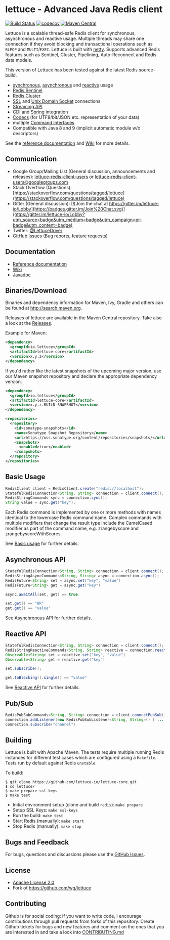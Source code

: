 lettuce - Advanced Java Redis client
===============================

[![Build Status](https://travis-ci.org/lettuce-io/lettuce-core.svg)](https://travis-ci.org/lettuce-io/lettuce-core) [![codecov](https://codecov.io/gh/lettuce-io/lettuce-core/branch/master/graph/badge.svg)](https://codecov.io/gh/lettuce-io/lettuce-core)
 [![Maven Central](https://maven-badges.herokuapp.com/maven-central/io.lettuce/lettuce-core/badge.svg)](https://maven-badges.herokuapp.com/maven-central/io.lettuce/lettuce-core)

Lettuce is a scalable thread-safe Redis client for synchronous,
asynchronous and reactive usage. Multiple threads may share one connection if they avoid blocking and transactional
operations such as `BLPOP` and  `MULTI`/`EXEC`.
Lettuce is built with [netty](https://github.com/netty/netty).
Supports advanced Redis features such as Sentinel, Cluster, Pipelining, Auto-Reconnect and Redis data models.

This version of Lettuce has been tested against the latest Redis source-build.

* [synchronous](https://github.com/lettuce-io/lettuce-core/wiki/Basic-usage), [asynchronous](https://github.com/lettuce-io/lettuce-core/wiki/Asynchronous-API-%284.0%29) and [reactive](https://github.com/lettuce-io/lettuce-core/wiki/Reactive-API-%284.0%29) usage
* [Redis Sentinel](https://github.com/lettuce-io/lettuce-core/wiki/Redis-Sentinel)
* [Redis Cluster](https://github.com/lettuce-io/lettuce-core/wiki/Redis-Cluster)
* [SSL](https://github.com/lettuce-io/lettuce-core/wiki/SSL-Connections) and [Unix Domain Socket](https://github.com/lettuce-io/lettuce-core/wiki/Unix-Domain-Sockets) connections
* [Streaming API](https://github.com/lettuce-io/lettuce-core/wiki/Streaming-API)
* [CDI](https://github.com/lettuce-io/lettuce-core/wiki/CDI-Support) and [Spring](https://github.com/lettuce-io/lettuce-core/wiki/Spring-Support) integration
* [Codecs](https://github.com/lettuce-io/lettuce-core/wiki/Codecs) (for UTF8/bit/JSON etc. representation of your data)
* multiple [Command Interfaces](https://github.com/lettuce-io/lettuce-core/wiki/Command-Interfaces-%284.0%29)
* Compatible with Java 8 and 9 (implicit automatic module w/o descriptors)

See the [reference documentation](https://lettuce.io/docs/) and [Wiki](https://github.com/lettuce-io/lettuce-core/wiki) for more details.


Communication
---------------

* Google Group/Mailing List (General discussion, announcements and releases): [lettuce-redis-client-users](https://groups.google.com/d/forum/lettuce-redis-client-users) or lettuce-redis-client-users@googlegroups.com
* Stack Overflow (Questions): [https://stackoverflow.com/questions/tagged/lettuce](https://stackoverflow.com/questions/tagged/lettuce)
* Gitter (General discussion): [![Join the chat at https://gitter.im/lettuce-io/Lobby](https://badges.gitter.im/Join%20Chat.svg)](https://gitter.im/lettuce-io/Lobby?utm_source=badge&utm_medium=badge&utm_campaign=pr-badge&utm_content=badge)
* Twitter: [@LettuceDriver](https://twitter.com/LettuceDriver)
* [GitHub Issues](https://github.com/lettuce-io/lettuce-core/issues) (Bug reports, feature requests)


Documentation
---------------

* [Reference documentation](https://lettuce.io/docs/)
* [Wiki](https://github.com/lettuce-io/lettuce-core/wiki)
* [Javadoc](http://redis.paluch.biz/docs/api/releases/latest/)


Binaries/Download
----------------

Binaries and dependency information for Maven, Ivy, Gradle and others can be found at http://search.maven.org.

Releases of lettuce are available in the Maven Central repository. Take also a look at the [Releases](https://github.com/lettuce-io/lettuce-core/releases).

Example for Maven:

```xml
<dependency>
  <groupId>io.lettuce</groupId>
  <artifactId>lettuce-core</artifactId>
  <version>x.y.z</version>
</dependency>
```

If you'd rather like the latest snapshots of the upcoming major version, use our Maven snapshot repository and declare the appropriate dependency version.

```xml
<dependency>
  <groupId>io.lettuce</groupId>
  <artifactId>lettuce-core</artifactId>
  <version>x.y.z.BUILD-SNAPSHOT</version>
</dependency>

<repositories>
  <repository>
    <id>sonatype-snapshots</id>
    <name>Sonatype Snapshot Repository</name>
    <url>https://oss.sonatype.org/content/repositories/snapshots/</url>
    <snapshots>
      <enabled>true</enabled>
    </snapshots>
  </repository>
</repositories>
```

Basic Usage
-----------

```java
RedisClient client = RedisClient.create("redis://localhost");
StatefulRedisConnection<String, String> connection = client.connect();
RedisStringCommands sync = connection.sync();
String value = sync.get("key");
```

Each Redis command is implemented by one or more methods with names identical
to the lowercase Redis command name. Complex commands with multiple modifiers
that change the result type include the CamelCased modifier as part of the
command name, e.g. zrangebyscore and zrangebyscoreWithScores.

See [Basic usage](https://github.com/lettuce-io/lettuce-core/wiki/Basic-usage) for further details.

Asynchronous API
------------------------

```java
StatefulRedisConnection<String, String> connection = client.connect();
RedisStringAsyncCommands<String, String> async = connection.async();
RedisFuture<String> set = async.set("key", "value")
RedisFuture<String> get = async.get("key")

async.awaitAll(set, get) == true

set.get() == "OK"
get.get() == "value"
```

See [Asynchronous API](https://github.com/lettuce-io/lettuce-core/wiki/Asynchronous-API-%284.0%29) for further details.

Reactive API
------------------------

```java
StatefulRedisConnection<String, String> connection = client.connect();
RedisStringReactiveCommands<String, String> reactive = connection.reactive();
Observable<String> set = reactive.set("key", "value")
Observable<String> get = reactive.get("key")

set.subscribe();

get.toBlocking().single() == "value"
```

See [Reactive API](https://github.com/lettuce-io/lettuce-core/wiki/Reactive-API-%284.0%29) for further details.

Pub/Sub
-------

```java
RedisPubSubCommands<String, String> connection = client.connectPubSub().sync();
connection.addListener(new RedisPubSubListener<String, String>() { ... })
connection.subscribe("channel")
```

Building
-----------

Lettuce is built with Apache Maven. The tests require multiple running Redis instances for different test cases which
are configured using a ```Makefile```. Tests run by default against Redis `unstable`.

To build:

```
$ git clone https://github.com/lettuce-io/lettuce-core.git
$ cd lettuce/
$ make prepare ssl-keys
$ make test
```

* Initial environment setup (clone and build `redis`): ```make prepare```
* Setup SSL Keys: ```make ssl-keys```
* Run the build: ```make test```
* Start Redis (manually): ```make start```
* Stop Redis (manually): ```make stop```

Bugs and Feedback
-----------

For bugs, questions and discussions please use the [GitHub Issues](https://github.com/lettuce-io/lettuce-core/issues).

License
-------

* [Apache License 2.0](http://www.apache.org/licenses/LICENSE-2.0)
* Fork of https://github.com/wg/lettuce

Contributing
-------

Github is for social coding: if you want to write code, I encourage contributions through pull requests from forks of this repository. 
Create Github tickets for bugs and new features and comment on the ones that you are interested in and take a look into [CONTRIBUTING.md](https://github.com/lettuce-io/lettuce-core/blob/master/.github/CONTRIBUTING.md)
